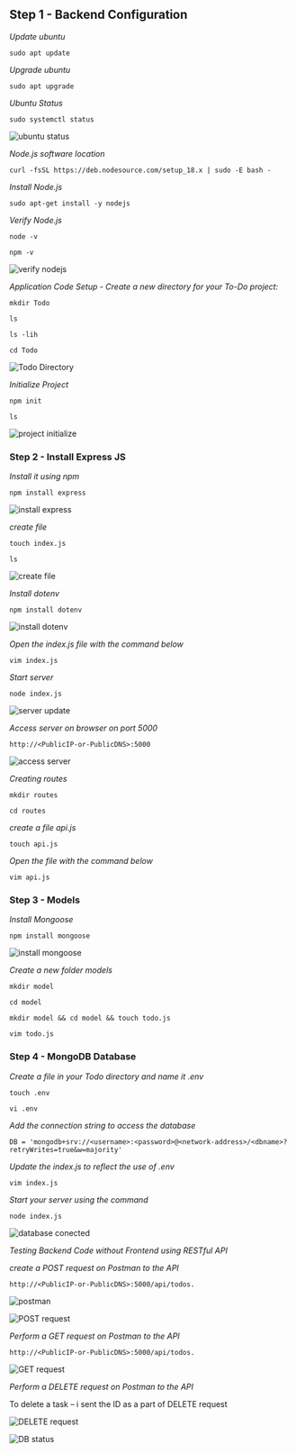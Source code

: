 ## Step 1 - Backend Configuration

*Update ubuntu*

`sudo apt update`

*Upgrade ubuntu*

`sudo apt upgrade`

*Ubuntu Status*

`sudo systemctl status`

![ubuntu status](./images/ubuntu-status.jpg)

*Node.js software location*

`curl -fsSL https://deb.nodesource.com/setup_18.x | sudo -E bash -`

*Install Node.js*

`sudo apt-get install -y nodejs`

*Verify Node.js*

`node -v`

`npm -v`

![verify nodejs](./images/verify-nodejs.jpg)

*Application Code Setup - Create a new directory for your To-Do project:*

`mkdir Todo`

`ls`

`ls -lih`

`cd Todo`

![Todo Directory](./images/todo-directory.jpg)


*Initialize Project*

`npm init`

`ls`

![project initialize](./images/initialize-project.jpg)


### Step 2 - Install Express JS

*Install it using npm*

`npm install express`

![install express](./images/install-express.jpg)

*create file*

`touch index.js`

`ls`

![create file](./images/create-file.jpg)

*Install dotenv*

`npm install dotenv`

![install dotenv](./images/dotenv.jpg)

*Open the index.js file with the command below*

`vim index.js`

*Start server*

`node index.js`

![server update](./images/server-running.jpg)

*Access server on browser on port 5000*

`http://<PublicIP-or-PublicDNS>:5000`

![access server](./images/access-server.jpg)

*Creating routes*

`mkdir routes`

`cd routes`

*create a file api.js*

`touch api.js`

*Open the file with the command below*

`vim api.js`


### Step 3 - Models

*Install Mongoose*

`npm install mongoose`

![install mongoose](./images/mongoose.jpg)

*Create a new folder models*

`mkdir model`

`cd model`

`mkdir model && cd model && touch todo.js`

`vim todo.js`

### Step 4 - MongoDB Database

*Create a file in your Todo directory and name it .env*

`touch .env`

`vi .env`

*Add the connection string to access the database*

`DB = 'mongodb+srv://<username>:<password>@<network-address>/<dbname>?retryWrites=true&w=majority'`

*Update the index.js to reflect the use of .env*

`vim index.js`

*Start your server using the command*

`node index.js`

![database conected](./images/database-connected.jpg)

*Testing Backend Code without Frontend using RESTful API*


*create a POST request on Postman to the API*

`http://<PublicIP-or-PublicDNS>:5000/api/todos.`

![postman](./images/postman.jpg)

![POST request](./images/postman-POST.jpg)

*Perform a GET request on Postman to the API*

`http://<PublicIP-or-PublicDNS>:5000/api/todos.`

![GET request](./images/postman-GET.jpg)

*Perform a DELETE request on Postman to the API*

To delete a task – i sent the ID as a part of DELETE request

![DELETE request](./images/postman-DELETE.jpg)

![DB status](./images/DB-DELETE-status.jpg)














































